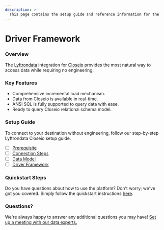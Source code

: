 ```yaml
---
description: >-
  This page contains the setup guide and reference information for the Closeio source connector.
---
```


# Driver Framework

### Overview

The [Lyftrondata](https://www.lyftrondata.com/) integration for [Closeio](https://www.lyftrondata.com/integration/sales-analytics/closeio/) provides the most natural way to access data while requiring no engineering.

### Key Features

* Comprehensive incremental load mechanism.
* Data from Closeio is available in real-time.&#x20;
* ANSI SQL is fully supported to query data with ease.
* Ready to query Closeio relational schema model.

### Setup Guide

To connect to your destination without engineering, follow our step-by-step Lyftrondata Closeio setup guide.

* [ ] [Prerequisite](../prerequisite.md)
* [ ] [Connection Steps](../connection-steps.md)
* [ ] [Data Model](../data-model/erd.md)
* [ ] [Driver Framework](../driver-framework/)

### Quickstart Steps

Do you have questions about how to use the platform? Don't worry; we've got you covered. Simply follow the quickstart instructions [here](../driver-framework/README.md).

### Questions? <a href="#questions" id="questions"></a>

We're always happy to answer any additional questions you may have! [Set up a meeting with our data experts.](https://www.lyftrondata.com/book-a-meeting/)


